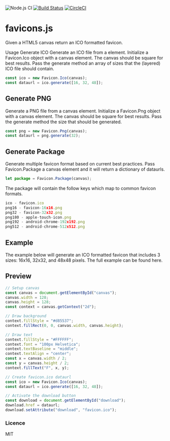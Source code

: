 ![Node.js CI](https://github.com/kallyas/favicons.js/workflows/Node.js%20CI/badge.svg) [![Build Status](https://travis-ci.com/kallyas/favicons.js.svg?branch=master)](https://travis-ci.com/kallyas/favicons.js) [![CircleCI](https://circleci.com/gh/kallyas/favicons.js.svg?style=svg)](https://app.circleci.com/pipelines/github/kallyas/favicons.js)

# favicons.js

Given a HTML5 canvas return an ICO formatted favicon.

Usage
Generate ICO
Generate an ICO file from a <canvas> element. Initialize a Favicon.Ico object with a canvas element. The canvas should be square for best results. Pass the generate method an array of sizes that the (layered) ICO file should contain.

```js
const ico = new Favicon.Ico(canvas);
const dataurl = ico.generate([16, 32, 48]);
```

## Generate PNG

Generate a PNG file from a canvas element. Initialize a Favicon.Png object with a canvas element. The canvas should be square for best results. Pass the generate method the size that should be generated.

```js
const png = new Favicon.Png(canvas);
const dataurl = png.generate(32);
```

## Generate Package

Generate multiple favicon format based on current best practices. Pass Favicon.Package a canvas element and it will return a dictionary of dataurls.

```js
let package = Favicon.Package(canvas);
```

The package will contain the follow keys which map to common favicon formats.

```js
ico - favicon.ico
png16 - favicon-16x16.png
png32 - favicon-32x32.png
png180 - apple-touch-icon.png
png192 - android-chrome-192x192.png
png512 - android-chrome-512x512.png
```

## Example

The example below will generate an ICO formatted favicon that includes 3 sizes: 16x16, 32x32, and 48x48 pixels. The full example can be found here.

## Preview

```js
// Setup canvas
const canvas = document.getElementById("canvas");
canvas.width = 128;
canvas.height = 128;
const context = canvas.getContext("2d");

// Draw background
context.fillStyle = "#d85537";
context.fillRect(0, 0, canvas.width, canvas.height);

// Draw text
context.fillStyle = "#FFFFFF";
context.font = "100px Helvetica";
context.textBaseline = "middle";
context.textAlign = "center";
const x = canvas.width / 2;
const y = canvas.height / 2;
context.fillText("F", x, y);

// Create favicon.ico dataurl
const ico = new Favicon.Ico(canvas);
const dataurl = ico.generate([16, 32, 48]);

// Activate the download button
const download = document.getElementById("download");
download.href = dataurl;
download.setAttribute("download", "favicon.ico");
```

### Licence

MIT
